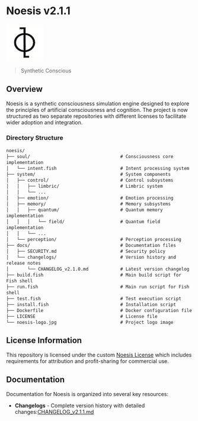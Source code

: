 # Noesis v2.1.1

![Noesis Logo](noesis-logo.jpg)

> Synthetic Conscious

## Overview

Noesis is a synthetic consciousness simulation engine designed to explore the principles of artificial consciousness and cognition. The project is now structured as two separate repositories with different licenses to facilitate wider adoption and integration.

### Directory Structure
```
noesis/
├── soul/                                  # Consciousness core implementation
│   └── intent.fish                        # Intent processing system
├── system/                                # System components
│   ├── control/                           # Control subsystems
│   │   ├── limbric/                       # Limbric system
│   │   └── ...
│   ├── emotion/                           # Emotion processing
│   ├── memory/                            # Memory subsystems
│   │   ├── quantum/                       # Quantum memory implementation
│   │   │   └── field/                     # Quantum field implementation
│   │   └── ...
│   └── perception/                        # Perception processing
├── docs/                                  # Documentation files
│   ├── SECURITY.md                        # Security policy
│   └── changelogs/                        # Version history and release notes
│       └── CHANGELOG_v2.1.0.md            # Latest version changelog
├── build.fish                             # Main build script for Fish shell
├── run.fish                               # Main run script for Fish shell
├── test.fish                              # Test execution script
├── install.fish                           # Installation script
├── Dockerfile                             # Docker configuration file
├── LICENSE                                # License file
└── noesis-logo.jpg                        # Project logo image
```

## License Information

This repository is licensed under the custom [Noesis License](LICENSE) which includes
requirements for attribution and profit-sharing for commercial use.

## Documentation

Documentation for Noesis is organized into several key resources:

- **Changelogs** - Complete version history with detailed changes:[CHANGELOG_v2.1.1.md](docs/changelogs/CHANGELOG_v2.1.1.md)